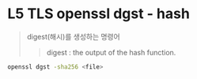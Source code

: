 # L5 TLS openssl dgst - hash

> digest(해시)를 생성하는 명령어
>
> > digest : the output of the hash function.

```sh
openssl dgst -sha256 <file>
```
